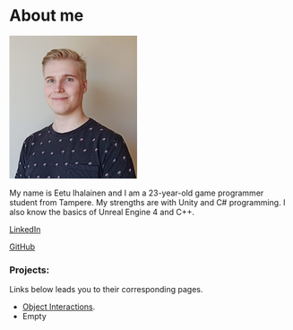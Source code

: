 # About me
![Eetu](./images/Eetu.png)

My name is Eetu Ihalainen and I am a 23-year-old game programmer student from Tampere. My strengths are with Unity and C# programming. I also know the basics of Unreal Engine 4 and C++.

[LinkedIn](https://www.linkedin.com/in/eetu-ihalainen/)

[GitHub](https://github.com/Eetui)


### Projects:

Links below leads you to their corresponding pages.

*   [Object Interactions](./objectinteractions-page.html).
*   Empty
